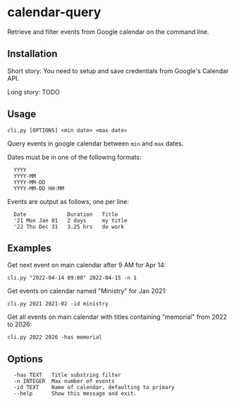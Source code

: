 # calendar-query

Retrieve and filter events from Google calendar on the command line.

## Installation

Short story: You need to setup and save credentials from Google's Calendar API.

Long story: TODO

## Usage
```
cli.py [OPTIONS] <min date> <max date>
```

  Query events in google calendar between `min` and `max` dates.

  Dates must be in one of the following formats:

      YYYY
      YYYY-MM
      YYYY-MM-DD
      YYYY-MM-DD HH:MM

  Events are output as follows, one per line:

      Date             Duration   Title
      '21 Mon Jan 01   2 days     my title
      '22 Thu Dec 31   3.25 hrs   do work

## Examples

Get next event on main calendar after 9 AM for Apr 14:
```
cli.py "2022-04-14 09:00" 2022-04-15 -n 1
```

Get events on calendar named "Ministry" for Jan 2021:
```
cli.py 2021 2021-02 -id ministry
```

Get all events on main calendar with titles containing "memorial" from 2022 to 2026:
```
cli.py 2022 2026 -has memorial
```

## Options

```
  -has TEXT   Title substring filter
  -n INTEGER  Max number of events
  -id TEXT    Name of calendar, defaulting to primary
  --help      Show this message and exit.
```




